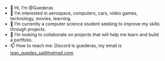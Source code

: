 - 👋 Hi, I’m @Guederas
- 👀 I’m interested in aerospace, computers, cars, video games, technology, movies, learning.
- 🌱 I’m currently a computer science student seeking to improve my skills through projects.
- 💞️ I’m looking to collaborate on projects that will help me learn and build a portfolio.
- 📫 How to reach me: Discord is guederas, my email is jean_guedes_sa@hotmail.com.
<!---
Guederas/Guederas is a ✨ special ✨ repository because its `README.md` (this file) appears on your GitHub profile.
You can click the Preview link to take a look at your changes.
--->
